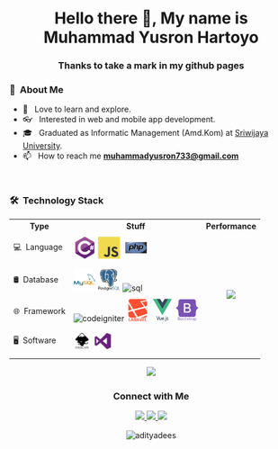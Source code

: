<h1 align="center">Hello there 👋, My name is Muhammad Yusron Hartoyo</h1>

<h3 align="center">Thanks to take a mark in my github pages</h3>

<h3> 👨 &nbsp;About Me </h3>

- 🤔 &nbsp; Love to learn and explore.
- 👓 &nbsp; Interested in web and mobile app development.
- 🎓 &nbsp; Graduated as Informatic Management (Amd.Kom) at [Sriwijaya University](https://unsri.ac.id).
- 📫 &nbsp; How to reach me **muhammadyusron733@gmail.com**
<br/>
<h3> 🛠 &nbsp;Technology Stack</h3>
<table>
	<tbody>
		<tr>
			<th>Type</th>
			<th>Stuff</th>
			<th>Performance</th>
		</tr>
		<tr>
			<td><p align="left">💻 &nbsp;Language</p></td>
			<td>
			<img src="https://raw.githubusercontent.com/devicons/devicon/master/icons/csharp/csharp-original.svg" alt="csharp" width="40" height="40" style="max-width: 100%;">
<img src="https://raw.githubusercontent.com/devicons/devicon/master/icons/javascript/javascript-original.svg" alt="javascript" width="40" height="40" style="max-width: 100%;"/>&nbsp;
<img src="https://raw.githubusercontent.com/devicons/devicon/master/icons/php/php-original.svg" alt="php" width="40" height="40" style="max-width: 100%;"/>&nbsp;
			<td rowspan="5">
			<p align="center">
				<a href="https://github.com/muhammadyusronn">
					<img height="180em" src="https://github-readme-stats.vercel.app/api/top-langs/?username=muhammadyusronn&theme=vue&layout=compact" />
				</a>
				</p>
			</td>
		</tr>
		<tr>
			<td><p align="left">🛢 &nbsp;Database</p></td>
			<td>
				<img src="https://raw.githubusercontent.com/devicons/devicon/master/icons/mysql/mysql-original-wordmark.svg" alt="mysql" width="40" height="40" style="max-width: 100%;"/>
				<img src="https://raw.githubusercontent.com/devicons/devicon/master/icons/postgresql/postgresql-original-wordmark.svg" alt="postgresql" width="40" height="40" style="max-width: 100%;">
				<img src="https://www.clipartmax.com/png/middle/243-2432711_azure-sql-database-icon.png" alt="sql" width="40" height="40" style="max-width: 100%;">
			</td>
		</tr>
		<tr>
			<td><p align="left">🌐 &nbsp;Framework</p></td>
			<td> 
				<img src="https://camo.githubusercontent.com/cb2c772e9224dd5dc0e451cb4dc876e7e0aab84350175de5fe9fc9dd9ae555c6/68747470733a2f2f63646e2e776f726c64766563746f726c6f676f2e636f6d2f6c6f676f732f636f646569676e697465722e737667" alt="codeigniter" width="40" height="40" data-canonical-src="https://cdn.worldvectorlogo.com/logos/codeigniter.svg" style="max-width: 100%;">
				<img src="https://raw.githubusercontent.com/devicons/devicon/master/icons/laravel/laravel-plain-wordmark.svg" alt="laravel" width="40" height="40" style="max-width: 100%;">
				<img src="https://raw.githubusercontent.com/devicons/devicon/master/icons/vuejs/vuejs-original-wordmark.svg" alt="vuejs" width="40" height="40" style="max-width: 100%;">
				<img src="https://raw.githubusercontent.com/devicons/devicon/master/icons/bootstrap/bootstrap-plain-wordmark.svg" alt="bootstrap" width="40" height="40" style="max-width: 100%;">
			</td>
		</tr>
		<tr>
			<td><p align="left">🖥 &nbsp;Software</p></td>
			<td>
			<img src="https://raw.githubusercontent.com/devicons/devicon/master/icons/inkscape/inkscape-plain-wordmark.svg" alt="inkscape" width="30" height="30"/>&nbsp;
			<img src="https://raw.githubusercontent.com/devicons/devicon/master/icons/visualstudio/visualstudio-plain.svg" alt="figma" width="30" height="30"/>&nbsp;
			</td>
		</tr>
	</tbody>
</table>
<p align="center">
		<a href="https://github.com/muhammadyusronn">
		<img height="180em" src="https://github-readme-stats.vercel.app/api?username=muhammadyusronn&theme=vshow_icons=true&include_all_commits=true&count_private=true" />
		</a>
</p>
<h3 align="center"> Connect with Me </h3>
<p align="center">
	<a href="https://www.linkedin.com/in/muhammad-yusron-hartoyo-32a3271b4/">
		<img src="https://img.shields.io/badge/-Muhammad%20Yusron%20Hartoyo-0077B5?style=flat-square&logo=Linkedin&logoColor=white"/>
	</a>
	<a href="mailto:muhammadyusron733@gmail.com">
		<img src="https://img.shields.io/badge/-muhammadyusron733@gmail.com-D14836?style=flat-square&logo=Gmail&logoColor=white"/>
	</a>
	<a href="https://www.github.com/muhammadyusronn">
		<img src="https://img.shields.io/github/followers/muhammadyusronn?style=flat-square&logo=Github&logoColor=white"/>
	</a>
</p>
<p align="center">
	<img align="center" height="150em" src="https://github-readme-streak-stats.herokuapp.com/?user=muhammadyusronn&theme=ads-juicy-fresh" alt="adityadees" />
</p>
